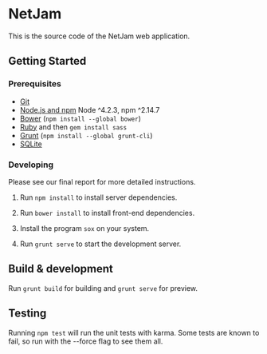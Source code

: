 # NetJam

This is the source code of the NetJam web application.

## Getting Started

### Prerequisites

- [Git](https://git-scm.com/)
- [Node.js and npm](nodejs.org) Node ^4.2.3, npm ^2.14.7
- [Bower](bower.io) (`npm install --global bower`)
- [Ruby](https://www.ruby-lang.org) and then `gem install sass`
- [Grunt](http://gruntjs.com/) (`npm install --global grunt-cli`)
- [SQLite](https://www.sqlite.org/quickstart.html)

### Developing

Please see our final report for more detailed instructions.

1. Run `npm install` to install server dependencies.

2. Run `bower install` to install front-end dependencies.

3. Install the program `sox` on your system.

3. Run `grunt serve` to start the development server.

## Build & development

Run `grunt build` for building and `grunt serve` for preview.

## Testing

Running `npm test` will run the unit tests with karma. Some tests are known to fail, so run with the --force flag to see them all.
